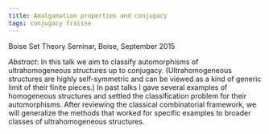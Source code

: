 ```yaml
---
title: Amalgamation properties and conjugacy
tags: conjugacy fraisse
---
```


Boise Set Theory Seminar, Boise, September 2015<!--more-->

*Abstract*: In this talk we aim to classify automorphisms of ultrahomogeneous structures up to conjugacy. (Ultrahomogeneous structures are highly self-symmetric and can be viewed as a kind of generic limit of their finite pieces.) In past talks I gave several examples of homogeneous structures and settled the classification problem for their automorphisms. After reviewing the classical combinatorial framework, we will generalize the methods that worked for specific examples to broader classes of ultrahomogeneous structures.
